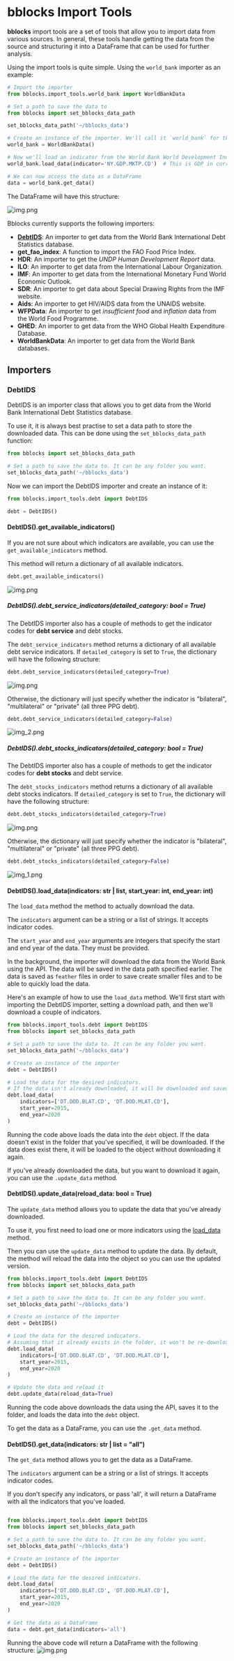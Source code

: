 # bblocks Import Tools

**bblocks** import tools are a set of tools that allow you to import data from various sources. In general,
these tools handle getting the data from the source and structuring it into a DataFrame that can be used
for further analysis.

Using the import tools is quite simple. Using the `world_bank` importer as an example:

```python
# Import the importer
from bblocks.import_tools.world_bank import WorldBankData

# Set a path to save the data to
from bblocks import set_bblocks_data_path

set_bblocks_data_path('~/bblocks_data')

# Create an instance of the importer. We'll call it `world_bank` for this example.
world_bank = WorldBankData()

# Now we'll load an indicator from the World Bank World Development Indicators
world_bank.load_data(indicator='NY.GDP.MKTP.CD')  # This is GDP in current prices

# We can now access the data as a DataFrame
data = world_bank.get_data()
```

The DataFrame will have this structure:

![img.png](.img/get_data_wb_example.png)

Bblocks currently supports the following importers:

- **[DebtIDS](#debtids)**: An importer to get data from the World Bank International Debt Statistics database.
- **get_fao_index**: A function to import the FAO Food Price Index.
- **HDR**: An importer to get the _UNDP Human Development Report_ data.
- **ILO**: An importer to get data from the International Labour Organization.
- **IMF**: An importer to get data from the International Monetary Fund World Economic Outlook.
- **SDR**: An importer to get data about Special Drawing Rights from the IMF website.
- **Aids**: An importer to get HIV/AIDS data from the UNAIDS website.
- **WFPData**: An importer to get _insufficient food_ and _inflation_ data from the World Food Programme.
- **GHED**: An importer to get data from the WHO Global Health Expenditure Database.
- **WorldBankData**: An importer to get data from the World Bank databases.

## Importers

### DebtIDS

DebtIDS is an importer class that allows you to get data from the World Bank International Debt
Statistics database.

To use it, it is always best practise to set a data path to store the downloaded data. This can be done
using the `set_bblocks_data_path` function:

```python
from bblocks import set_bblocks_data_path

# Set a path to save the data to. It can be any folder you want.
set_bblocks_data_path('~/bblocks_data')
```

Now we can import the DebtIDS importer and create an instance of it:

```python
from bblocks.import_tools.debt import DebtIDS

debt = DebtIDS()
```

#### DebtIDS().get_available_indicators()

If you are not sure about which indicators are available,
you can use the `get_available_indicators` method.

This method will return a dictionary of all available indicators.

```python
debt.get_available_indicators()
```

![img.png](.img/debt_data_dict.png)

##### DebtIDS().debt_service_indicators(detailed_category: bool = True)

The DebtIDS importer also has a couple of methods to get the indicator codes
for **debt service** and debt stocks.

The `debt_service_indicators` method returns a dictionary of all available
debt service indicators. If `detailed_category` is set to `True`, the
dictionary will have the following structure:

```python
debt.debt_service_indicators(detailed_category=True)
```

![img.png](.img/service_dict.png)

Otherwise, the dictionary will just specify whether the indicator is
"bilateral", "multilateral" or "private" (all three PPG debt).

```python
debt.debt_service_indicators(detailed_category=False)
```

![img_2.png](.img/service_dict_summary.png)

##### DebtIDS().debt_stocks_indicators(detailed_category: bool = True)

The DebtIDS importer also has a couple of methods to get the indicator codes
for **debt stocks** and debt service.

The `debt_stocks_indicators` method returns a dictionary of all available
debt stocks indicators. If `detailed_category` is set to `True`, the
dictionary will have the following structure:

```python
debt.debt_stocks_indicators(detailed_category=True)
```

![img.png](.img/stocks_detailed.png)

Otherwise, the dictionary will just specify whether the indicator is
"bilateral", "multilateral" or "private" (all three PPG debt).

```python
debt.debt_stocks_indicators(detailed_category=False)
```

![img_1.png](.img/stocks_summary.png)

#### DebtIDS().load_data(indicators: str | list, start_year: int, end_year: int)

The `load_data` method the method to actually download the data.

The `indicators` argument can be a string or a list of strings. It accepts indicator codes.

The `start_year` and `end_year` arguments are integers that specify the start and end year of the data.
They must be provided.

In the background, the importer will download the data from the World Bank using the API.
The data will be saved in the data path specified earlier. The data is saved as `feather` files
in order to save create smaller files and to be able to quickly load the data.

Here's an example of how to use the `load_data` method.
We'll first start with importing the DebtIDS importer, setting a download path,
and then we'll download a couple of indicators.

```python
from bblocks.import_tools.debt import DebtIDS
from bblocks import set_bblocks_data_path

# Set a path to save the data to. It can be any folder you want.
set_bblocks_data_path('~/bblocks_data')

# Create an instance of the importer
debt = DebtIDS()

# Load the data for the desired indicators.
# If the data isn't already downloaded, it will be downloaded and saved.
debt.load_data(
    indicators=['DT.DOD.BLAT.CD', 'DT.DOD.MLAT.CD'],
    start_year=2015,
    end_year=2020
)
```

Running the code above loads the data into the `debt` object. If the data doesn't exist in the
folder that you've specified, it will be downloaded. If the data does exist there, it will be
loaded to the object without downloading it again.

If you've already downloaded the data, but you want to download it again, you can use the
`.update_data` method.

#### DebtIDS().update_data(reload_data: bool = True)

The `update_data` method allows you to update the data that you've already downloaded.

To use it, you first need to load one or more indicators using
the [load_data](#debtidsloaddataindicators-str--list-startyear-int-endyear-int) method.

Then you can use the `update_data` method to update the data.
By default, the method will reload the data into the object so you can use the updated version.

```python
from bblocks.import_tools.debt import DebtIDS
from bblocks import set_bblocks_data_path

# Set a path to save the data to. It can be any folder you want.
set_bblocks_data_path('~/bblocks_data')

# Create an instance of the importer
debt = DebtIDS()

# Load the data for the desired indicators.
# Assuming that it already exists in the folder, it won't be re-downloaded.
debt.load_data(
    indicators=['DT.DOD.BLAT.CD', 'DT.DOD.MLAT.CD'],
    start_year=2015,
    end_year=2020
)

# Update the data and reload it
debt.update_data(reload_data=True)
```

Running the code above downloads the data using the API, saves it to the folder,
and loads the data into the `debt` object.

To get the data as a DataFrame, you can use the `.get_data` method.

#### DebtIDS().get_data(indicators: str | list = "all")

The `get_data` method allows you to get the data as a DataFrame.

The `indicators` argument can be a string or a list of strings. It accepts indicator codes.

If you don't specify any indicators, or pass 'all', it will return a DataFrame with all the
indicators that you've loaded.

```python

from bblocks.import_tools.debt import DebtIDS
from bblocks import set_bblocks_data_path

# Set a path to save the data to. It can be any folder you want.
set_bblocks_data_path('~/bblocks_data')

# Create an instance of the importer
debt = DebtIDS()

# Load the data for the desired indicators.
debt.load_data(
    indicators=['DT.DOD.BLAT.CD', 'DT.DOD.MLAT.CD'],
    start_year=2015,
    end_year=2020
)

# Get the data as a DataFrame
data = debt.get_data(indicators='all')
```

Running the above code will return a DataFrame with the following structure:
![img.png](.img/debt_data.png)
